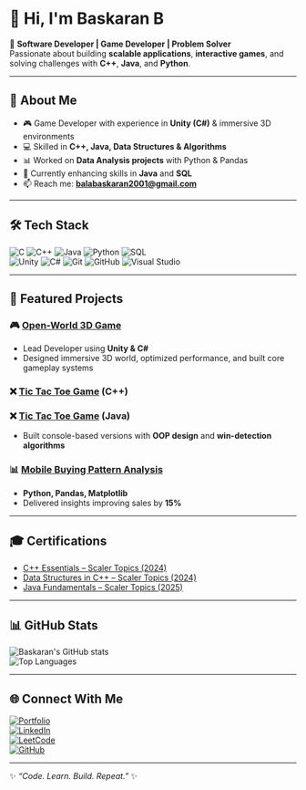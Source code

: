# 👋 Hi, I'm Baskaran B

🎯 **Software Developer | Game Developer | Problem Solver**  
Passionate about building **scalable applications**, **interactive games**, and solving challenges with **C++**, **Java**, and **Python**.  

---

## 🚀 About Me
- 🎮 Game Developer with experience in **Unity (C#)** & immersive 3D environments  
- 💻 Skilled in **C++, Java, Data Structures & Algorithms**  
- 📊 Worked on **Data Analysis projects** with Python & Pandas  
- 🌱 Currently enhancing skills in **Java** and **SQL**  
- 📫 Reach me: **balabaskaran2001@gmail.com**  

---

## 🛠️ Tech Stack
![C](https://img.shields.io/badge/C-00599C?style=for-the-badge&logo=c&logoColor=white)
![C++](https://img.shields.io/badge/C++-004482?style=for-the-badge&logo=cplusplus&logoColor=white)
![Java](https://img.shields.io/badge/Java-ED8B00?style=for-the-badge&logo=openjdk&logoColor=white)
![Python](https://img.shields.io/badge/Python-3776AB?style=for-the-badge&logo=python&logoColor=white)
![SQL](https://img.shields.io/badge/SQL-336791?style=for-the-badge&logo=postgresql&logoColor=white)  
![Unity](https://img.shields.io/badge/Unity-100000?style=for-the-badge&logo=unity&logoColor=white)
![C#](https://img.shields.io/badge/C%23-239120?style=for-the-badge&logo=c-sharp&logoColor=white)
![Git](https://img.shields.io/badge/Git-F05032?style=for-the-badge&logo=git&logoColor=white)
![GitHub](https://img.shields.io/badge/GitHub-181717?style=for-the-badge&logo=github&logoColor=white)
![Visual Studio](https://img.shields.io/badge/Visual%20Studio-5C2D91?style=for-the-badge&logo=visualstudio&logoColor=white)

---

## 📌 Featured Projects
### 🎮 [Open-World 3D Game](#)
- Lead Developer using **Unity & C#**  
- Designed immersive 3D world, optimized performance, and built core gameplay systems  

### ❌ [Tic Tac Toe Game](https://github.com/baskaran01/Tic-Tac-Toe-Game-in-C-) (C++)  
### ❌ [Tic Tac Toe Game](https://github.com/baskaran01/TicTacToe) (Java)  
- Built console-based versions with **OOP design** and **win-detection algorithms**  

### 📊 [Mobile Buying Pattern Analysis](#)  
- **Python, Pandas, Matplotlib**  
- Delivered insights improving sales by **15%**  

---

## 🎓 Certifications
- [C++ Essentials – Scaler Topics (2024)](https://drive.google.com/file/d/1Ut8cbyXehtmTseV-RA9tYxsavH39D185/view)  
- [Data Structures in C++ – Scaler Topics (2024)](https://drive.google.com/file/d/18uWrQGX4GKpSZBczNr15fP-xdBBvdmVm/view)  
- [Java Fundamentals – Scaler Topics (2025)](https://drive.google.com/file/d/1CNuf0I90rsRlR_3q-hYniu7SsqQr-B2Y/view)  

---

## 📊 GitHub Stats
![Baskaran's GitHub stats](https://github-readme-stats.vercel.app/api?username=baskaran01&show_icons=true&theme=tokyonight)  
![Top Languages](https://github-readme-stats.vercel.app/api/top-langs/?username=baskaran01&layout=compact&theme=tokyonight)  

---

## 🌐 Connect With Me
[![Portfolio](https://img.shields.io/badge/Portfolio-000000?style=for-the-badge&logo=vercel&logoColor=white)](https://baskaran01.github.io/baskaran_portfolio/)  
[![LinkedIn](https://img.shields.io/badge/LinkedIn-0A66C2?style=for-the-badge&logo=linkedin&logoColor=white)](https://www.linkedin.com/in/baskaran001)  
[![LeetCode](https://img.shields.io/badge/LeetCode-FFA116?style=for-the-badge&logo=leetcode&logoColor=black)](https://leetcode.com/u/baskaran01)  
[![GitHub](https://img.shields.io/badge/GitHub-181717?style=for-the-badge&logo=github&logoColor=white)](https://github.com/baskaran01)  

---
✨ *“Code. Learn. Build. Repeat.”* ✨
